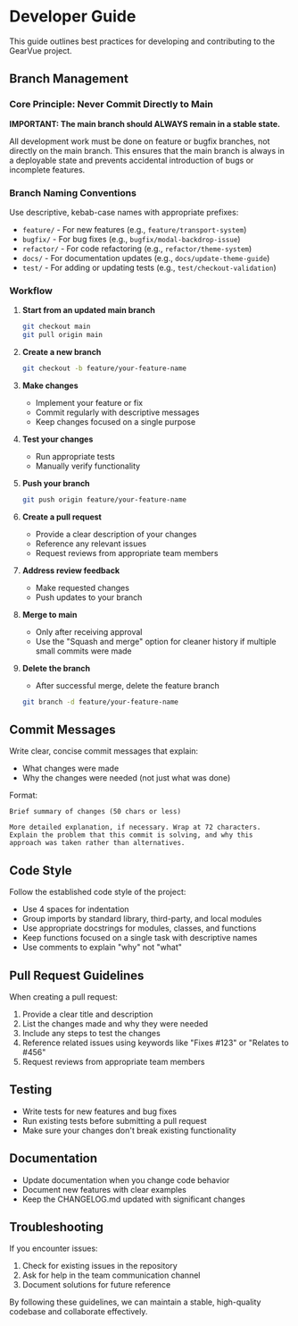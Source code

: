 # Developer Guide

This guide outlines best practices for developing and contributing to the GearVue project.

## Branch Management

### Core Principle: Never Commit Directly to Main

**IMPORTANT: The main branch should ALWAYS remain in a stable state.**

All development work must be done on feature or bugfix branches, not directly on the main branch. This ensures that the main branch is always in a deployable state and prevents accidental introduction of bugs or incomplete features.

### Branch Naming Conventions

Use descriptive, kebab-case names with appropriate prefixes:

- `feature/` - For new features (e.g., `feature/transport-system`)
- `bugfix/` - For bug fixes (e.g., `bugfix/modal-backdrop-issue`)
- `refactor/` - For code refactoring (e.g., `refactor/theme-system`)
- `docs/` - For documentation updates (e.g., `docs/update-theme-guide`)
- `test/` - For adding or updating tests (e.g., `test/checkout-validation`)

### Workflow

1. **Start from an updated main branch**
   ```bash
   git checkout main
   git pull origin main
   ```

2. **Create a new branch**
   ```bash
   git checkout -b feature/your-feature-name
   ```

3. **Make changes**
   - Implement your feature or fix
   - Commit regularly with descriptive messages
   - Keep changes focused on a single purpose

4. **Test your changes**
   - Run appropriate tests
   - Manually verify functionality

5. **Push your branch**
   ```bash
   git push origin feature/your-feature-name
   ```

6. **Create a pull request**
   - Provide a clear description of your changes
   - Reference any relevant issues
   - Request reviews from appropriate team members

7. **Address review feedback**
   - Make requested changes
   - Push updates to your branch

8. **Merge to main**
   - Only after receiving approval
   - Use the "Squash and merge" option for cleaner history if multiple small commits were made

9. **Delete the branch**
   - After successful merge, delete the feature branch
   ```bash
   git branch -d feature/your-feature-name
   ```

## Commit Messages

Write clear, concise commit messages that explain:
- What changes were made
- Why the changes were needed (not just what was done)

Format:
```
Brief summary of changes (50 chars or less)

More detailed explanation, if necessary. Wrap at 72 characters.
Explain the problem that this commit is solving, and why this
approach was taken rather than alternatives.
```

## Code Style

Follow the established code style of the project:
- Use 4 spaces for indentation
- Group imports by standard library, third-party, and local modules
- Use appropriate docstrings for modules, classes, and functions
- Keep functions focused on a single task with descriptive names
- Use comments to explain "why" not "what"

## Pull Request Guidelines

When creating a pull request:
1. Provide a clear title and description
2. List the changes made and why they were needed
3. Include any steps to test the changes
4. Reference related issues using keywords like "Fixes #123" or "Relates to #456"
5. Request reviews from appropriate team members

## Testing

- Write tests for new features and bug fixes
- Run existing tests before submitting a pull request
- Make sure your changes don't break existing functionality

## Documentation

- Update documentation when you change code behavior
- Document new features with clear examples
- Keep the CHANGELOG.md updated with significant changes

## Troubleshooting

If you encounter issues:
1. Check for existing issues in the repository
2. Ask for help in the team communication channel
3. Document solutions for future reference

By following these guidelines, we can maintain a stable, high-quality codebase and collaborate effectively.